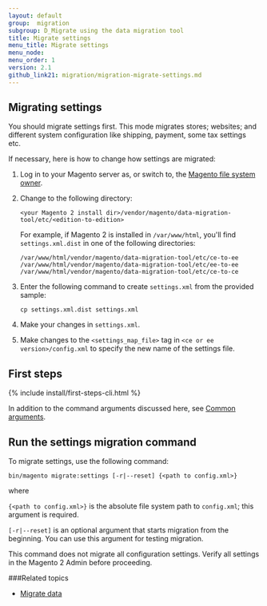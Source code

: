 ```yaml
---
layout: default
group:  migration
subgroup: D_Migrate using the data migration tool
title: Migrate settings
menu_title: Migrate settings
menu_node:
menu_order: 1
version: 2.1
github_link21: migration/migration-migrate-settings.md
---
```


  
<h2 id="migrate-command-settings">Migrating settings</h2>
You should migrate settings first. This mode migrates stores; websites; and different system configuration like shipping, payment, some tax settings etc. 

If necessary, here is how to change how settings are migrated:

1.	Log in to your Magento server as, or switch to, the <a href="{{ site.gdeurl21 }}install-gde/prereq/apache-user.html">Magento file system owner</a>.
2.	Change to the following directory:

		<your Magento 2 install dir>/vendor/magento/data-migration-tool/etc/<edition-to-edition>

	For example, if Magento 2 is installed in `/var/www/html`, you'll find `settings.xml.dist` in one of the following directories:

		/var/www/html/vendor/magento/data-migration-tool/etc/ce-to-ee
		/var/www/html/vendor/magento/data-migration-tool/etc/ee-to-ee
		/var/www/html/vendor/magento/data-migration-tool/etc/ce-to-ce

3. 	Enter the following command to create `settings.xml` from the provided sample:

		cp settings.xml.dist settings.xml
2. Make your changes in `settings.xml`.
3. Make changes to the `<settings_map_file>` tag in `<ce or ee version>/config.xml` to specify the new name of the settings file.

<h2 id="migrate-first">First steps</h2>
{% include install/first-steps-cli.html %}

In addition to the command arguments discussed here, see <a href="{{ site.gdeurl21 }}install-gde/install/cli/install-cli-subcommands.html#instgde-cli-subcommands-common">Common arguments</a>.

<h2 id="migrate-data-cmd">Run the settings migration command</h2>
To migrate settings, use the following command:

	bin/magento migrate:settings [-r|--reset] {<path to config.xml>}

where

`{<path to config.xml>}` is the absolute file system path to `config.xml`; this argument is required.

`[-r|--reset]` is an optional argument that starts migration from the beginning. You can use this argument for testing migration.

<div class="bs-callout bs-callout-info" id="info">
<span class="glyphicon-class">
  <p>This command does not migrate all configuration settings. Verify all settings in the Magento 2 Admin before proceeding.</p></span>
</div>

###Related topics

* <a href="{{ site.gdeurl21 }}migration/migration-migrate-data.html">Migrate data</a>
